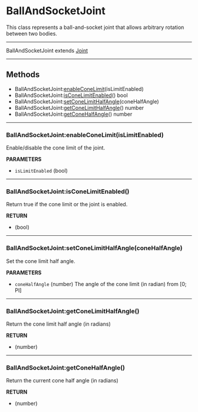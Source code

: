 # BallAndSocketJoint

This class represents a ball-and-socket joint that allows arbitrary rotation between two bodies.

---

BallAndSocketJoint extends [Joint](joint.md)

---

## Methods

* BallAndSocketJoint:[enableConeLimit](#ballandsocketjointenableconelimitislimitenabled)(isLimitEnabled) 
* BallAndSocketJoint:[isConeLimitEnabled](#ballandsocketjointisconelimitenabled)() bool
* BallAndSocketJoint:[setConeLimitHalfAngle](#ballandsocketjointsetconelimithalfangleconehalfangle)(coneHalfAngle)
* BallAndSocketJoint:[getConeLimitHalfAngle](#ballandsocketjointgetconelimithalfangle)() number
* BallAndSocketJoint:[getConeHalfAngle](#ballandsocketjointgetconehalfangle)() number

---
### BallAndSocketJoint:enableConeLimit(isLimitEnabled)

Enable/disable the cone limit of the joint.

**PARAMETERS**
* `isLimitEnabled` (bool)

---
### BallAndSocketJoint:isConeLimitEnabled()

Return true if the cone limit or the joint is enabled.

**RETURN**
* (bool)

---
### BallAndSocketJoint:setConeLimitHalfAngle(coneHalfAngle)

Set the cone limit half angle.

**PARAMETERS**
* `coneHalfAngle` (number) The angle of the cone limit (in radian) from [0; PI] 

---
### BallAndSocketJoint:getConeLimitHalfAngle()

Return the cone limit half angle (in radians)

**RETURN**
* (number)

---
### BallAndSocketJoint:getConeHalfAngle()

Return the current cone half angle (in radians)

**RETURN**
* (number)



